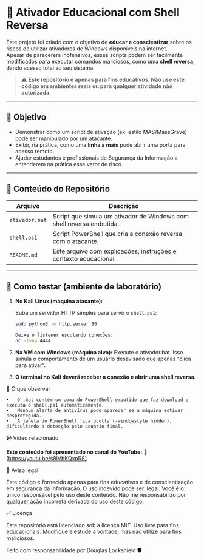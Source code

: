 # 🛑 Ativador Educacional com Shell Reversa

Este projeto foi criado com o objetivo de **educar e conscientizar** sobre os riscos de utilizar ativadores de Windows disponíveis na internet.  
Apesar de parecerem inofensivos, esses scripts podem ser facilmente modificados para executar comandos maliciosos, como uma **shell reversa**, dando acesso total ao seu sistema.

> ⚠️ **Este repositório é apenas para fins educativos. Não use este código em ambientes reais ou para qualquer atividade não autorizada.**

---

## 🎯 Objetivo

- Demonstrar como um script de ativação (ex: estilo MAS/MassGrave) pode ser manipulado por um atacante.
- Exibir, na prática, como uma **linha a mais** pode abrir uma porta para acesso remoto.
- Ajudar estudantes e profissionais de Segurança da Informação a entenderem na prática esse vetor de risco.

---

## 📁 Conteúdo do Repositório

| Arquivo         | Descrição                                                                 |
|------------------|---------------------------------------------------------------------------|
| `ativador.bat`   | Script que simula um ativador de Windows com shell reversa embutida.     |
| `shell.ps1`      | Script PowerShell que cria a conexão reversa com o atacante.             |
| `README.md`      | Este arquivo com explicações, instruções e contexto educacional.         |

---

## 🧪 Como testar (ambiente de laboratório)

1. **No Kali Linux (máquina atacante):**

   Suba um servidor HTTP simples para servir o `shell.ps1`:

   ```bash
   sudo python3 -m http.server 80

   Deixe o listener escutando conexões:
   nc -lvnp 4444

2.	**Na VM com Windows (máquina alvo):**
  Execute o ativador.bat.
    Isso simula o comportamento de um usuário desavisado que apenas “clica para ativar”.
  	
3.	**O terminal no Kali deverá receber a conexão e abrir uma shell reversa.**

👀 O que observar

	•	O .bat contém um comando PowerShell embutido que faz download e executa o shell.ps1 automaticamente.
	•	Nenhum alerta de antivírus pode aparecer se a máquina estiver desprotegida.
	•	A janela do PowerShell fica oculta (-windowstyle hidden), dificultando a detecção pelo usuário final.

 📹 Vídeo relacionado

**Este conteúdo foi apresentado no canal do YouTube:**
🔗 [https://youtu.be/s8lVbKQxpR8]

🚨 Aviso legal

Este código é fornecido apenas para fins educativos e de conscientização em segurança da informação.
O uso indevido pode ser ilegal.
Você é o único responsável pelo uso deste conteúdo. Não me responsabilizo por qualquer ação incorreta derivada do uso deste código.


✅ Licença

Este repositório está licenciado sob a licença MIT.
Uso livre para fins educacionais. Modifique e estude à vontade, mas não utilize para fins maliciosos.

Feito com responsabilidade por Douglas Lockshield 🛡️


